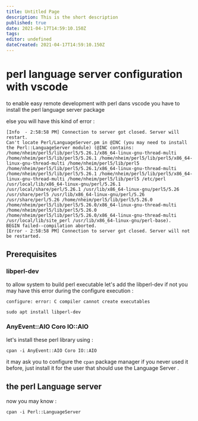 ```yaml
---
title: Untitled Page
description: This is the short description
published: true
date: 2021-04-17T14:59:10.150Z
tags: 
editor: undefined
dateCreated: 2021-04-17T14:59:10.150Z
---
```


# perl language server configuration with vscode

to enable easy remote development with perl dans vscode you have to install the perl language server package

else you will have this kind of error :

````
[Info  - 2:58:58 PM] Connection to server got closed. Server will restart.
Can't locate Perl/LanguageServer.pm in @INC (you may need to install the Perl::LanguageServer module) (@INC contains: /home/nheim/perl5/lib/perl5/5.26.1/x86_64-linux-gnu-thread-multi /home/nheim/perl5/lib/perl5/5.26.1 /home/nheim/perl5/lib/perl5/x86_64-linux-gnu-thread-multi /home/nheim/perl5/lib/perl5 /home/nheim/perl5/lib/perl5/5.26.1/x86_64-linux-gnu-thread-multi /home/nheim/perl5/lib/perl5/5.26.1 /home/nheim/perl5/lib/perl5/x86_64-linux-gnu-thread-multi /home/nheim/perl5/lib/perl5 /etc/perl /usr/local/lib/x86_64-linux-gnu/perl/5.26.1 /usr/local/share/perl/5.26.1 /usr/lib/x86_64-linux-gnu/perl5/5.26 /usr/share/perl5 /usr/lib/x86_64-linux-gnu/perl/5.26 /usr/share/perl/5.26 /home/nheim/perl5/lib/perl5/5.26.0 /home/nheim/perl5/lib/perl5/5.26.0/x86_64-linux-gnu-thread-multi /home/nheim/perl5/lib/perl5/5.26.0 /home/nheim/perl5/lib/perl5/5.26.0/x86_64-linux-gnu-thread-multi /usr/local/lib/site_perl /usr/lib/x86_64-linux-gnu/perl-base).
BEGIN failed--compilation aborted.
[Error - 2:58:58 PM] Connection to server got closed. Server will not be restarted.
````

## Prerequisites

### libperl-dev

to allow system to build perl executable let's add the libperl-dev if not you may have this error during the configure execution :
````
configure: error: C compiler cannot create executables
````

````shell
sudo apt install libperl-dev
````

### AnyEvent::AIO Coro IO::AIO

let's install these perl library using :

````shell
cpan -i AnyEvent::AIO Coro IO::AIO
````

it may ask you to configure the ``cpan`` package manager if you never used it before, just install it for the user that should use the Language Server .

## the perl Language server

now you may know :

````shell
cpan -i Perl::LanguageServer
````




